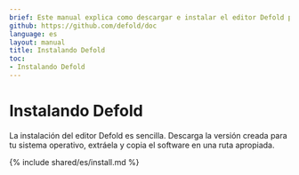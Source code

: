 ```yaml
---
brief: Este manual explica como descargar e instalar el editor Defold para tu sistema operativo.
github: https://github.com/defold/doc
language: es
layout: manual
title: Instalando Defold
toc:
- Instalando Defold
---
```


# Instalando Defold

La instalación del editor Defold es sencilla. Descarga la versión creada para tu sistema operativo, extráela y copia el software en una ruta apropiada.

{% include shared/es/install.md %}